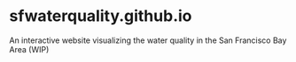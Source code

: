 # sfwaterquality.github.io
An interactive website visualizing the water quality in the San Francisco Bay Area (WIP)

